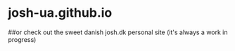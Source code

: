 # josh-ua.github.io
##or check out the sweet danish josh.dk
personal site (it's always a work in progress)

